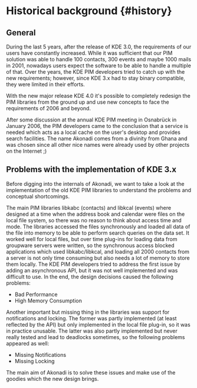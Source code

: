 # Historical background {#history}

## General

During the last 5 years, after the release of KDE 3.0, the requirements of our users
have constantly increased. While it was sufficient that our PIM solution was able to handle 100 contacts,
300 events and maybe 1000 mails in 2001, nowadays users expect the software to be able to
handle a multiple of that. Over the years, the KDE PIM developers tried to catch up with the new
requirements; however, since KDE 3.x had to stay binary compatible, they were limited in their
efforts.

With the new major release KDE 4.0 it's possible to completely redesign the PIM libraries from
the ground up and use new concepts to face the requirements of 2006 and beyond.

After some discussion at the annual KDE PIM meeting in Osnabrück in January 2006, the PIM developers
came to the conclusion that a service is needed which acts as a local cache on the user's desktop
and provides search facilities. The name Akonadi comes from a divinity from Ghana and was chosen since
all other nice names were already used by other projects on the Internet ;)

## Problems with the implementation of KDE 3.x

Before digging into the internals of Akonadi, we want to take a look at the implementation of the
old KDE PIM libraries to understand the problems and conceptual shortcomings.

The main PIM libraries libkabc (contacts) and libkcal (events) where designed at a time when the
address book and calendar were files on the local file system, so there was no reason to think
about access time and mode. The libraries accessed the files synchronously and loaded all data of the
file into memory to be able to perform search queries on the data set. It worked well for local files,
but over time plug-ins for loading data from groupware servers were written, so the synchronous access blocked
applications which used libkabc/libkcal, and loading all 2000 contacts from a server is not only
time consuming but also needs a lot of memory to store them locally. The KDE PIM developers tried to
address the first issue by adding an asynchronous API, but it was not well implemented and was difficult to use.
In the end, the design decisions caused the following problems:

* Bad Performance
* High Memory Consumption

Another important but missing thing in the libraries was support for notifications and locking.
The former was partly implemented (at least reflected by the API) but only implemented in the local
file plug-in, so it was in practice unusable. The latter was also partly implemented but never really tested and
lead to deadlocks sometimes, so the following problems appeared as well:

* Missing Notifications
* Missing Locking

The main aim of Akonadi is to solve these issues and make use of the goodies which the new design brings.

